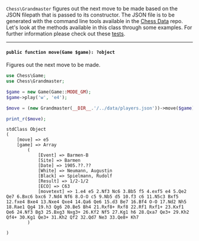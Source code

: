 `Chess\Grandmaster` figures out the next move to be made based on the JSON filepath that is passed to its constructor. The JSON file is to be generated with the command line tools available in the [Chess Data](https://github.com/chesslablab/chess-data) repo. Let's look at the methods available in this class through some examples. For further information please check out these [tests](https://github.com/chesslablab/php-chess/blob/master/tests/unit/GrandmasterTest.php).

---

#### `public function move(Game $game): ?object`

Figures out the next move to be made.

```php
use Chess\Game;
use Chess\Grandmaster;

$game = new Game(Game::MODE_GM);
$game->play('w', 'e4');

$move = (new Grandmaster(__DIR__.'/../data/players.json'))->move($game);

print_r($move);
```

```text
stdClass Object
(
    [move] => e5
    [game] => Array
        (
            [Event] => Barmen-B
            [Site] => Barmen
            [Date] => 1905.??.??
            [White] => Neumann, Augustin
            [Black] => Spielmann, Rudolf
            [Result] => 1/2-1/2
            [ECO] => C63
            [movetext] => 1.e4 e5 2.Nf3 Nc6 3.Bb5 f5 4.exf5 e4 5.Qe2 Qe7 6.Bxc6 bxc6 7.Nd4 Nf6 8.O-O c5 9.Nb5 d5 10.f3 c6 11.N5c3 Bxf5 12.fxe4 Bxe4 13.Nxe4 Qxe4 14.Qa6 Qe6 15.d3 Be7 16.Bf4 O-O 17.Nd2 Nh5 18.Rae1 Qg4 19.h3 Qg6 20.Be5 Bh4 21.Rxf8+ Rxf8 22.Rf1 Rxf1+ 23.Kxf1 Qe6 24.Nf3 Bg3 25.Bxg3 Nxg3+ 26.Kf2 Nf5 27.Kg1 h6 28.Qxa7 Qe3+ 29.Kh2 Qf4+ 30.Kg1 Qe3+ 31.Kh2 Qf2 32.Qd7 Ne3 33.Qe8+ Kh7
        )

)
```

